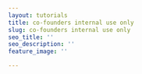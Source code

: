 ```yaml
---
layout: tutorials
title: co-founders internal use only
slug: co-founders internal use only
seo_title: ''
seo_description: ''
feature_image: ''

---
```

